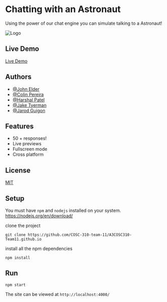 
# Chatting with an Astronaut 

Using the power of our chat engine you can simulate talking to a Astronaut!



![Logo](https://upload.wikimedia.org/wikipedia/commons/thumb/1/18/Astronaut_(97576)_-_The_Noun_Project.svg/512px-Astronaut_(97576)_-_The_Noun_Project.svg.png)

## Live Demo

[Live Demo](https://cosc-310-team-11.github.io/A3COSC310-Team11.github.io/)
## Authors

- [@John Elder](https://github.com/justchecking)
- [@Colin Pereira](https://github.com/ZuShi0)
- [@Harshal Patel](https://github.com/Harshal609)
- [@Jake Tyerman](https://github.com/jtyrmn)
- [@Jarod Guigon](https://github.com/J10C3G7)


## Features

- 50 + responses!
- Live previews
- Fullscreen mode
- Cross platform


## License

[MIT](https://choosealicense.com/licenses/mit/)

## Setup
You must have `npm` and `nodejs` installed on your system. https://nodejs.org/en/download/

clone the project
```
git clone https://github.com/COSC-310-team-11/A3COSC310-Team11.github.io
````

install all the npm dependencies
```
npm install
```

## Run
```
npm start
```
The site can be viewed at `http://localhost:4000/`